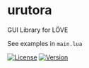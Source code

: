 # urutora
GUI Library for LÖVE

See examples in ```main.lua```

[![License](http://img.shields.io/:license-MIT-blue.svg)](https://github.com/tavuntu/urutora/blob/master/LICENSE.md)
[![Version](http://img.shields.io/:version-0.0.6-green.svg)](https://github.com/tavuntu/urutora)
